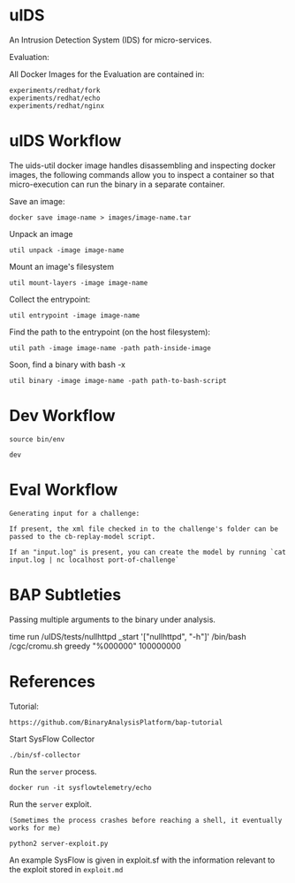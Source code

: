 uIDS
====

An Intrusion Detection System (IDS) for micro-services.

Evaluation:

All Docker Images for the Evaluation are contained in:

    experiments/redhat/fork
    experiments/redhat/echo
    experiments/redhat/nginx

uIDS Workflow
=============

The uids-util docker image handles disassembling and inspecting docker images, the following
commands allow you to inspect a container so that micro-execution can run the binary in a separate
container.

Save an image:

    docker save image-name > images/image-name.tar

Unpack an image

    util unpack -image image-name

Mount an image's filesystem

    util mount-layers -image image-name

Collect the entrypoint:

    util entrypoint -image image-name

Find the path to the entrypoint (on the host filesystem):

    util path -image image-name -path path-inside-image

Soon, find a binary with bash -x

    util binary -image image-name -path path-to-bash-script

Dev Workflow
=============

    source bin/env

    dev

Eval Workflow
=============
    
    Generating input for a challenge:

    If present, the xml file checked in to the challenge's folder can be passed to the cb-replay-model script.

    If an "input.log" is present, you can create the model by running `cat input.log | nc localhost port-of-challenge`

BAP Subtleties
==============

Passing multiple arguments to the binary under analysis.

time run /uIDS/tests/nullhttpd _start '["nullhttpd", "-h"]' /bin/bash /cgc/cromu.sh greedy "%000000" 100000000

References
==========

Tutorial:

    https://github.com/BinaryAnalysisPlatform/bap-tutorial

Start SysFlow Collector

    ./bin/sf-collector

Run the `server` process.

    docker run -it sysflowtelemetry/echo

Run the `server` exploit.

    (Sometimes the process crashes before reaching a shell, it eventually works for me)

    python2 server-exploit.py

An example SysFlow is given in exploit.sf with the information relevant to the exploit
stored in `exploit.md`
